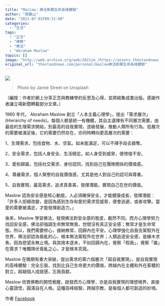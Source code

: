 ```yaml
---
title: "Maslow：佛法彰顯生命高峰體驗"
author: "周華山"
date: "2021-07-03T09:31:00"
categories:
  - "生活"
tags:
  - "正念"
  - "佛教"
  - "佛法"
  - "Abraham Maslow"
topics: []
image: "http://web.archive.org/web/2021im_/https://assets.thestandnews.com/media/photos/jamie-street-88IMbX3wZmI-unsplash.jpg"
original_url: "thestandnews.com/personal/maslow佛法彰顯生命高峰體驗"
---
```

![](http://web.archive.org/web/2021im_/https://assets.thestandnews.com/media/photos/jamie-street-88IMbX3wZmI-unsplash.jpg)
> Photo by Jamie Street on Unsplash

（編按：作者於網上分享正念與教練學的反思及心得，並將結集成書出版。感謝作者讓立場新聞轉載部分文章。）

1960 年代， Abraham Maslow 創立「人本主義心理學」，提出「需求層次」 (Hierarchy of needs)。每個人都是統一有機體，其自主選擇有不同層次需要，由最低的生理需求開始，到最高的自我實現，逐級發展，推動人類所有行為。低層次的需要被滿足後，它的需要仍然存在，亦同時轉向更高層次的需要：

1、生理需求，包括食物、水、空氣。如未能滿足，可以不擇手段去搶奪。

2、安全需求，包括人身安全、生活穩定。如人身受到威脅，便徬徨不安。

3、愛和歸屬，包括社交需求、身份認同，找到自己在團隊關係的價值感。

4、尊嚴需求，個人榮譽的自我價值感，尤其是他人對自己的認可與尊重。

5、自我實現，最高需求，追求真善美，發揮潛能，實現自己在世的價值。

Maslow 認為安全感是核心動能，人必須確保安全，才能健康成長，發揮潛能：「許多人拒絕改變，是因為感到生存和愛的需求受威脅，便會逃避，或者攻擊。當愛的需要被滿足，才能發揮創造力。」

後來，Maslow 學習佛法，發現佛法對安全感的態度，截然不同。西方心理學努力找回安全感，佛法卻強調生命無常無我，世間沒有真正安全感；無常才是生命常態。所以，我們需要修心，接納無常，回歸內在平安。心理學強化自我去駕馭外在世界，佛法卻認為昏亂的心，根本無法駕馭外在世界；人類追逐安全感，是緣木求魚，因為慾望永無止境。與其捨本逐末，不如回歸內在，覺察「假我」，覺察「誰」在需求？唯獨降伏昏亂之心，才是根本究竟。

Maslow 在晚期有重大突破，提出需求的第六個層次「超自我實現」，是自我實現的高峰體驗：完全忘我，找到比自己生命更大的價值，跨越內在主體和外在客體的對立，超越個人成就感，忘我貢獻。

Maslow 欣賞佛教的開悟覺醒，啟發西方心理學，亦是自我實現的理想境界，直接心靈證悟，圓滿自在人格。這種高峰經驗，跨越宗教，是每個人都可創造的妙境。

作者 [Facebook](http://web.archive.org/web/20211229132815/https://www.facebook.com/wahshan.chou)